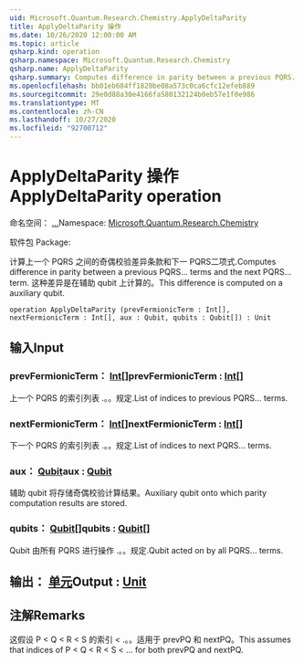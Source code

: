```yaml
---
uid: Microsoft.Quantum.Research.Chemistry.ApplyDeltaParity
title: ApplyDeltaParity 操作
ms.date: 10/26/2020 12:00:00 AM
ms.topic: article
qsharp.kind: operation
qsharp.namespace: Microsoft.Quantum.Research.Chemistry
qsharp.name: ApplyDeltaParity
qsharp.summary: Computes difference in parity between a previous PQRS... terms and the next PQRS... term. This difference is computed on a auxiliary qubit.
ms.openlocfilehash: bb01eb684ff1820be08a573c0ca6cfc12efeb889
ms.sourcegitcommit: 29e0d88a30e4166fa580132124b0eb57e1f0e986
ms.translationtype: MT
ms.contentlocale: zh-CN
ms.lasthandoff: 10/27/2020
ms.locfileid: "92700712"
---
```

# <a name="applydeltaparity-operation"></a><span data-ttu-id="a1d85-102">ApplyDeltaParity 操作</span><span class="sxs-lookup"><span data-stu-id="a1d85-102">ApplyDeltaParity operation</span></span>

<span data-ttu-id="a1d85-103">命名空间： [...](xref:Microsoft.Quantum.Research.Chemistry)</span><span class="sxs-lookup"><span data-stu-id="a1d85-103">Namespace: [Microsoft.Quantum.Research.Chemistry](xref:Microsoft.Quantum.Research.Chemistry)</span></span>

<span data-ttu-id="a1d85-104">软件包 [](https://nuget.org/packages/)</span><span class="sxs-lookup"><span data-stu-id="a1d85-104">Package: [](https://nuget.org/packages/)</span></span>


<span data-ttu-id="a1d85-105">计算上一个 PQRS 之间的奇偶校验差异条款和下一 PQRS二项式.</span><span class="sxs-lookup"><span data-stu-id="a1d85-105">Computes difference in parity between a previous PQRS... terms and the next PQRS... term.</span></span> <span data-ttu-id="a1d85-106">这种差异是在辅助 qubit 上计算的。</span><span class="sxs-lookup"><span data-stu-id="a1d85-106">This difference is computed on a auxiliary qubit.</span></span>

```qsharp
operation ApplyDeltaParity (prevFermionicTerm : Int[], nextFermionicTerm : Int[], aux : Qubit, qubits : Qubit[]) : Unit
```


## <a name="input"></a><span data-ttu-id="a1d85-107">输入</span><span class="sxs-lookup"><span data-stu-id="a1d85-107">Input</span></span>

### <a name="prevfermionicterm--int"></a><span data-ttu-id="a1d85-108">prevFermionicTerm： [Int](xref:microsoft.quantum.lang-ref.int)[]</span><span class="sxs-lookup"><span data-stu-id="a1d85-108">prevFermionicTerm : [Int](xref:microsoft.quantum.lang-ref.int)[]</span></span>

<span data-ttu-id="a1d85-109">上一个 PQRS 的索引列表 .。。规定.</span><span class="sxs-lookup"><span data-stu-id="a1d85-109">List of indices to previous PQRS... terms.</span></span>


### <a name="nextfermionicterm--int"></a><span data-ttu-id="a1d85-110">nextFermionicTerm： [Int](xref:microsoft.quantum.lang-ref.int)[]</span><span class="sxs-lookup"><span data-stu-id="a1d85-110">nextFermionicTerm : [Int](xref:microsoft.quantum.lang-ref.int)[]</span></span>

<span data-ttu-id="a1d85-111">下一个 PQRS 的索引列表 .。。规定.</span><span class="sxs-lookup"><span data-stu-id="a1d85-111">List of indices to next PQRS... terms.</span></span>


### <a name="aux--qubit"></a><span data-ttu-id="a1d85-112">aux： [Qubit](xref:microsoft.quantum.lang-ref.qubit)</span><span class="sxs-lookup"><span data-stu-id="a1d85-112">aux : [Qubit](xref:microsoft.quantum.lang-ref.qubit)</span></span>

<span data-ttu-id="a1d85-113">辅助 qubit 将存储奇偶校验计算结果。</span><span class="sxs-lookup"><span data-stu-id="a1d85-113">Auxiliary qubit onto which parity computation results are stored.</span></span>


### <a name="qubits--qubit"></a><span data-ttu-id="a1d85-114">qubits： [Qubit](xref:microsoft.quantum.lang-ref.qubit)[]</span><span class="sxs-lookup"><span data-stu-id="a1d85-114">qubits : [Qubit](xref:microsoft.quantum.lang-ref.qubit)[]</span></span>

<span data-ttu-id="a1d85-115">Qubit 由所有 PQRS 进行操作 .。。规定.</span><span class="sxs-lookup"><span data-stu-id="a1d85-115">Qubit acted on by all PQRS... terms.</span></span>



## <a name="output--unit"></a><span data-ttu-id="a1d85-116">输出： [单元](xref:microsoft.quantum.lang-ref.unit)</span><span class="sxs-lookup"><span data-stu-id="a1d85-116">Output : [Unit](xref:microsoft.quantum.lang-ref.unit)</span></span>



## <a name="remarks"></a><span data-ttu-id="a1d85-117">注解</span><span class="sxs-lookup"><span data-stu-id="a1d85-117">Remarks</span></span>

<span data-ttu-id="a1d85-118">这假设 P < Q < R < S 的索引 < .。。适用于 prevPQ 和 nextPQ。</span><span class="sxs-lookup"><span data-stu-id="a1d85-118">This assumes that indices of P < Q < R < S < ... for both prevPQ and nextPQ.</span></span>